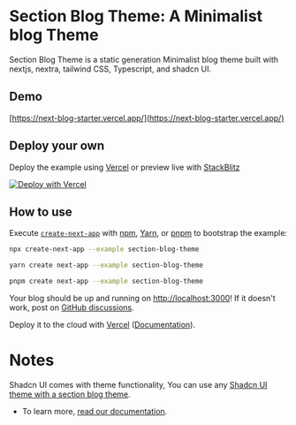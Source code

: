 # Section Blog Theme: A Minimalist blog Theme

Section Blog Theme is a static generation Minimalist blog theme built with nextjs, nextra, tailwind CSS, Typescript, and shadcn UI.

## Demo

[https://next-blog-starter.vercel.app/](https://next-blog-starter.vercel.app/)

## Deploy your own

Deploy the example using [Vercel](https://vercel.com?utm_source=github&utm_medium=readme&utm_campaign=next-example) or preview live with [StackBlitz](https://stackblitz.com/github/vercel/next.js/tree/canary/examples/section-blog-theme)

[![Deploy with Vercel](https://vercel.com/button)](https://vercel.com/new/clone?repository-url=https://github.com/vercel/next.js/tree/canary/examples/blog-starter&project-name=blog-starter&repository-name=section-blog-theme)


## How to use

Execute [`create-next-app`](https://github.com/vercel/next.js/tree/canary/packages/create-next-app) with [npm](https://docs.npmjs.com/cli/init), [Yarn](https://yarnpkg.com/lang/en/docs/cli/create/), or [pnpm](https://pnpm.io) to bootstrap the example:

```bash
npx create-next-app --example section-blog-theme
```

```bash
yarn create next-app --example section-blog-theme
```

```bash
pnpm create next-app --example section-blog-theme
```

Your blog should be up and running on [http://localhost:3000](http://localhost:3000)! If it doesn't work, post on [GitHub discussions](https://github.com/frontendweb3/section-theme-blog/discussions).

Deploy it to the cloud with [Vercel](https://vercel.com/new?utm_source=github&utm_medium=readme&utm_campaign=next-example) ([Documentation]()).

# Notes

Shadcn UI comes with theme functionality, You can use any [Shadcn UI theme with a section blog theme](https://section-blog-theme-docs.vercel.app/docs/theme).

* To learn more, [read our documentation](https://section-blog-theme-docs.vercel.app).
